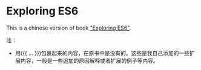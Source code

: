 # Exploring ES6

This is a chinese version of book ["Exploring ES6"][exploring-es6].

[exploring-es6]: http://exploringjs.com/es6/index.html

注：

- 用({{ ... }})包裹起来的内容，在原书中是没有的。这些是我自己添加的一些扩展内容，一般是一些追加的原因解释或者扩展的例子等内容。

